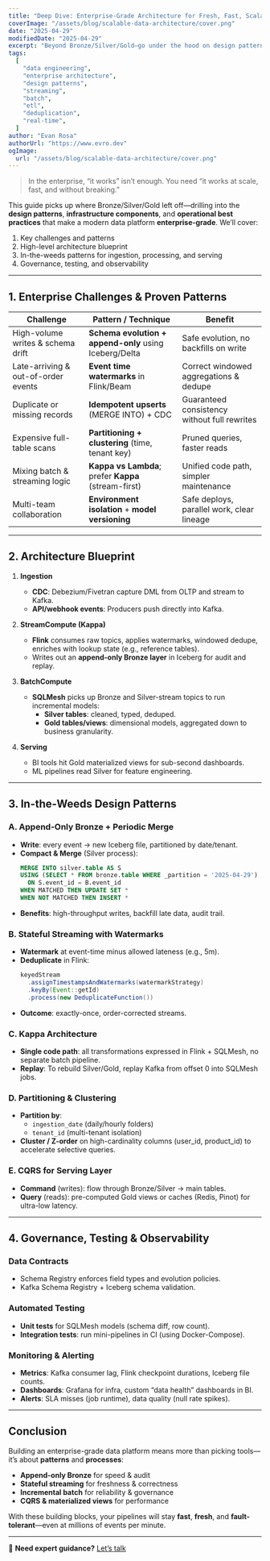 ```yaml
---
title: "Deep Dive: Enterprise-Grade Architecture for Fresh, Fast, Scalable Data"
coverImage: "/assets/blog/scalable-data-architecture/cover.png"
date: "2025-04-29"
modifiedDate: "2025-04-29"
excerpt: "Beyond Bronze/Silver/Gold—go under the hood on design patterns, infrastructure, and battle-tested architecture for enterprise data at scale."
tags:
  [
    "data engineering",
    "enterprise architecture",
    "design patterns",
    "streaming",
    "batch",
    "etl",
    "deduplication",
    "real-time",
  ]
author: "Evan Rosa"
authorUrl: "https://www.evro.dev"
ogImage:
  url: "/assets/blog/scalable-data-architecture/cover.png"
---
```


> In the enterprise, “it works” isn’t enough. You need “it works at scale, fast, and without breaking.”

This guide picks up where Bronze/Silver/Gold left off—drilling into the **design patterns**, **infrastructure components**, and **operational best practices** that make a modern data platform **enterprise-grade**. We’ll cover:

1. Key challenges and patterns
2. High-level architecture blueprint
3. In-the-weeds patterns for ingestion, processing, and serving
4. Governance, testing, and observability

---

## 1. Enterprise Challenges & Proven Patterns

| Challenge                           | Pattern / Technique                                    | Benefit                                      |
| ----------------------------------- | ------------------------------------------------------ | -------------------------------------------- |
| High-volume writes & schema drift   | **Schema evolution + append-only** using Iceberg/Delta | Safe evolution, no backfills on write        |
| Late-arriving & out-of-order events | **Event time watermarks** in Flink/Beam                | Correct windowed aggregations & dedupe       |
| Duplicate or missing records        | **Idempotent upserts** (MERGE INTO) + CDC              | Guaranteed consistency without full rewrites |
| Expensive full-table scans          | **Partitioning + clustering** (time, tenant key)       | Pruned queries, faster reads                 |
| Mixing batch & streaming logic      | **Kappa vs Lambda**; prefer **Kappa** (stream-first)   | Unified code path, simpler maintenance       |
| Multi-team collaboration            | **Environment isolation** + **model versioning**       | Safe deploys, parallel work, clear lineage   |

---

## 2. Architecture Blueprint

1. **Ingestion**

   - **CDC**: Debezium/Fivetran capture DML from OLTP and stream to Kafka.
   - **API/webhook events**: Producers push directly into Kafka.

2. **StreamCompute (Kappa)**

   - **Flink** consumes raw topics, applies watermarks, windowed dedupe, enriches with lookup state (e.g., reference tables).
   - Writes out an **append-only Bronze layer** in Iceberg for audit and replay.

3. **BatchCompute**

   - **SQLMesh** picks up Bronze and Silver-stream topics to run incremental models:
     - **Silver tables**: cleaned, typed, deduped.
     - **Gold tables/views**: dimensional models, aggregated down to business granularity.

4. **Serving**
   - BI tools hit Gold materialized views for sub-second dashboards.
   - ML pipelines read Silver for feature engineering.

---

## 3. In-the-Weeds Design Patterns

### A. Append-Only Bronze + Periodic Merge

- **Write**: every event → new Iceberg file, partitioned by date/tenant.
- **Compact & Merge** (Silver process):
  ```sql
  MERGE INTO silver.table AS S
  USING (SELECT * FROM bronze.table WHERE _partition = '2025-04-29') AS B
    ON S.event_id = B.event_id
  WHEN MATCHED THEN UPDATE SET *
  WHEN NOT MATCHED THEN INSERT *
  ```
- **Benefits**: high-throughput writes, backfill late data, audit trail.

### B. Stateful Streaming with Watermarks

- **Watermark** at event-time minus allowed lateness (e.g., 5m).
- **Deduplicate** in Flink:
  ```java
  keyedStream
    .assignTimestampsAndWatermarks(watermarkStrategy)
    .keyBy(Event::getId)
    .process(new DeduplicateFunction())
  ```
- **Outcome**: exactly-once, order-corrected streams.

### C. Kappa Architecture

- **Single code path**: all transformations expressed in Flink + SQLMesh, no separate batch pipeline.
- **Replay**: To rebuild Silver/Gold, replay Kafka from offset 0 into SQLMesh jobs.

### D. Partitioning & Clustering

- **Partition by**:
  - `ingestion_date` (daily/hourly folders)
  - `tenant_id` (multi-tenant isolation)
- **Cluster / Z-order** on high-cardinality columns (user_id, product_id) to accelerate selective queries.

### E. CQRS for Serving Layer

- **Command** (writes): flow through Bronze/Silver → main tables.
- **Query** (reads): pre-computed Gold views or caches (Redis, Pinot) for ultra-low latency.

---

## 4. Governance, Testing & Observability

### Data Contracts

- Schema Registry enforces field types and evolution policies.
- Kafka Schema Registry + Iceberg schema validation.

### Automated Testing

- **Unit tests** for SQLMesh models (schema diff, row count).
- **Integration tests**: run mini-pipelines in CI (using Docker-Compose).

### Monitoring & Alerting

- **Metrics**: Kafka consumer lag, Flink checkpoint durations, Iceberg file counts.
- **Dashboards**: Grafana for infra, custom “data health” dashboards in BI.
- **Alerts**: SLA misses (job runtime), data quality (null rate spikes).

---

## Conclusion

Building an enterprise-grade data platform means more than picking tools—it’s about **patterns** and **processes**:

- **Append-only Bronze** for speed & audit
- **Stateful streaming** for freshness & correctness
- **Incremental batch** for reliability & governance
- **CQRS & materialized views** for performance

With these building blocks, your pipelines will stay **fast**, **fresh**, and **fault-tolerant**—even at millions of events per minute.

---

📩 **Need expert guidance?** [Let’s talk](https://www.evro.dev/consultant)
